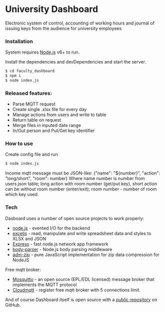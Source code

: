 # University Dashboard
Electronic system of control, accounting of working hours and journal of issuing keys from the audience for university employees

### Installation

System requires [Node.js](https://nodejs.org/) v6+ to run.

Install the dependencies and devDependencies and start the server.

```sh
$ cd faculty_dashboard
$ npm i
$ node index.js
```

### Released features:

  - Parse MQTT request
  - Create single .xlsx file for every day
  - Manage actions from users and write to table
  - Return table on request
  - Merge files in inputed date range
  - In/Out person and Put/Get key identifier

### How to use
Create config file and run
```sh
$ node index.js
```
Income mqtt message must be JSON-like: {"name": "${number}", "action": "long/short", "room": number}
Where name number is number from users.json table; long action with room number (get/put key), short action can be without room number (enter/exit); room number - number of room which key used.

### Tech
Dasboard uses a number of open source projects to work properly:

* [node.js](http://nodejs.org/) - evented I/O for the backend
* [exceljs](https://www.npmjs.com/package/exceljs) - read, manipulate and write spreadsheet data and styles to XLSX and JSON
* [Express](https://expressjs.com/) - fast node.js network app framework
* [body-parser](https://www.npmjs.com/package/body-parser) - Node.js body parsing middleware
* [adm-zip](https://www.npmjs.com/package/adm-zip) - pure JavaScript implementation for zip data compression for NodeJS


Free mqtt broker:

* [Mosquitto](https://mosquitto.org/) - an open source (EPL/EDL licensed) message broker that implements the MQTT protocol
* [Cloudmqtt](https://www.cloudmqtt.com/) - register free mqtt broker with 5 connections limit.

And of course Dashboard itself is open source with a [public repository](https://github.com/currentlib/faculty_dashboard)
 on GitHub.



<mxGraphModel dx="2797" dy="1208" grid="1" gridSize="10" guides="1" tooltips="1" connect="1" arrows="1" fold="1" page="1" pageScale="1" pageWidth="827" pageHeight="1169" math="0" shadow="0">
  <root>
    <mxCell id="0" />
    <mxCell id="1" parent="0" />
    <mxCell id="VAXD4s7di8qAAWQQJWcK-3" value="" style="edgeStyle=orthogonalEdgeStyle;rounded=0;orthogonalLoop=1;jettySize=auto;html=1;" parent="1" source="VAXD4s7di8qAAWQQJWcK-1" edge="1">
      <mxGeometry relative="1" as="geometry">
        <mxPoint x="200" y="120" as="targetPoint" />
      </mxGeometry>
    </mxCell>
    <mxCell id="VAXD4s7di8qAAWQQJWcK-1" value="Start" style="rounded=1;whiteSpace=wrap;html=1;arcSize=50;" parent="1" vertex="1">
      <mxGeometry x="120" y="40" width="160" height="40" as="geometry" />
    </mxCell>
    <mxCell id="VAXD4s7di8qAAWQQJWcK-6" value="" style="edgeStyle=orthogonalEdgeStyle;rounded=0;orthogonalLoop=1;jettySize=auto;html=1;" parent="1" source="VAXD4s7di8qAAWQQJWcK-4" target="VAXD4s7di8qAAWQQJWcK-5" edge="1">
      <mxGeometry relative="1" as="geometry">
        <Array as="points">
          <mxPoint x="360" y="140" />
        </Array>
      </mxGeometry>
    </mxCell>
    <mxCell id="VAXD4s7di8qAAWQQJWcK-8" value="" style="edgeStyle=orthogonalEdgeStyle;rounded=0;orthogonalLoop=1;jettySize=auto;html=1;" parent="1" source="VAXD4s7di8qAAWQQJWcK-4" target="VAXD4s7di8qAAWQQJWcK-7" edge="1">
      <mxGeometry relative="1" as="geometry" />
    </mxCell>
    <mxCell id="VAXD4s7di8qAAWQQJWcK-4" value="Init config and listeners" style="rounded=0;whiteSpace=wrap;html=1;" parent="1" vertex="1">
      <mxGeometry x="120" y="120" width="160" height="40" as="geometry" />
    </mxCell>
    <mxCell id="VAXD4s7di8qAAWQQJWcK-7" value="Web request" style="rounded=0;whiteSpace=wrap;html=1;" parent="1" vertex="1">
      <mxGeometry x="800" y="200" width="160" height="40" as="geometry" />
    </mxCell>
    <mxCell id="VAXD4s7di8qAAWQQJWcK-10" value="" style="edgeStyle=orthogonalEdgeStyle;rounded=0;orthogonalLoop=1;jettySize=auto;html=1;" parent="1" source="VAXD4s7di8qAAWQQJWcK-5" edge="1">
      <mxGeometry relative="1" as="geometry">
        <mxPoint x="360" y="280" as="targetPoint" />
      </mxGeometry>
    </mxCell>
    <mxCell id="VAXD4s7di8qAAWQQJWcK-5" value="On mqtt message" style="rounded=0;whiteSpace=wrap;html=1;" parent="1" vertex="1">
      <mxGeometry x="280" y="200" width="160" height="40" as="geometry" />
    </mxCell>
    <mxCell id="VAXD4s7di8qAAWQQJWcK-17" value="" style="edgeStyle=orthogonalEdgeStyle;rounded=0;orthogonalLoop=1;jettySize=auto;html=1;" parent="1" source="VAXD4s7di8qAAWQQJWcK-13" edge="1">
      <mxGeometry relative="1" as="geometry">
        <mxPoint x="360" y="360" as="targetPoint" />
      </mxGeometry>
    </mxCell>
    <mxCell id="VAXD4s7di8qAAWQQJWcK-13" value="Read mqtt message" style="shape=parallelogram;perimeter=parallelogramPerimeter;whiteSpace=wrap;html=1;size=0.058333333333333334;" parent="1" vertex="1">
      <mxGeometry x="280" y="280" width="160" height="40" as="geometry" />
    </mxCell>
    <mxCell id="VAXD4s7di8qAAWQQJWcK-14" value="&lt;div&gt;[Name]&lt;/div&gt;&lt;div&gt;[Action]&lt;/div&gt;&lt;div&gt;[Room]&lt;/div&gt;" style="rounded=0;whiteSpace=wrap;html=1;" parent="1" vertex="1">
      <mxGeometry x="130" y="260" width="70" height="80" as="geometry" />
    </mxCell>
    <mxCell id="VAXD4s7di8qAAWQQJWcK-15" value="" style="shape=flexArrow;endArrow=classic;html=1;exitX=1;exitY=0.5;exitDx=0;exitDy=0;" parent="1" source="VAXD4s7di8qAAWQQJWcK-14" edge="1">
      <mxGeometry width="50" height="50" relative="1" as="geometry">
        <mxPoint x="220" y="300" as="sourcePoint" />
        <mxPoint x="280" y="300" as="targetPoint" />
      </mxGeometry>
    </mxCell>
    <mxCell id="VAXD4s7di8qAAWQQJWcK-23" value="" style="edgeStyle=orthogonalEdgeStyle;rounded=0;orthogonalLoop=1;jettySize=auto;html=1;" parent="1" source="VAXD4s7di8qAAWQQJWcK-21" edge="1">
      <mxGeometry relative="1" as="geometry">
        <mxPoint x="240" y="520" as="targetPoint" />
      </mxGeometry>
    </mxCell>
    <mxCell id="VAXD4s7di8qAAWQQJWcK-25" value="" style="edgeStyle=orthogonalEdgeStyle;rounded=0;orthogonalLoop=1;jettySize=auto;html=1;" parent="1" source="VAXD4s7di8qAAWQQJWcK-21" edge="1">
      <mxGeometry relative="1" as="geometry">
        <mxPoint x="480" y="520" as="targetPoint" />
      </mxGeometry>
    </mxCell>
    <mxCell id="VAXD4s7di8qAAWQQJWcK-21" value="&lt;div&gt;Is [Action]&lt;/div&gt;&lt;div&gt;Long?&lt;br&gt;&lt;/div&gt;" style="rhombus;whiteSpace=wrap;html=1;" parent="1" vertex="1">
      <mxGeometry x="280" y="480" width="160" height="80" as="geometry" />
    </mxCell>
    <mxCell id="VAXD4s7di8qAAWQQJWcK-26" value="Yes" style="text;html=1;align=center;verticalAlign=middle;resizable=0;points=[];autosize=1;" parent="1" vertex="1">
      <mxGeometry x="250" y="500" width="40" height="20" as="geometry" />
    </mxCell>
    <mxCell id="VAXD4s7di8qAAWQQJWcK-27" value="No" style="text;html=1;align=center;verticalAlign=middle;resizable=0;points=[];autosize=1;" parent="1" vertex="1">
      <mxGeometry x="430" y="500" width="30" height="20" as="geometry" />
    </mxCell>
    <mxCell id="VAXD4s7di8qAAWQQJWcK-31" value="" style="edgeStyle=orthogonalEdgeStyle;rounded=0;orthogonalLoop=1;jettySize=auto;html=1;exitX=0.5;exitY=1;exitDx=0;exitDy=0;entryX=0.5;entryY=0;entryDx=0;entryDy=0;" parent="1" source="VAXD4s7di8qAAWQQJWcK-82" target="VAXD4s7di8qAAWQQJWcK-34" edge="1">
      <mxGeometry relative="1" as="geometry">
        <mxPoint x="160" y="540" as="sourcePoint" />
        <mxPoint x="160" y="600" as="targetPoint" />
      </mxGeometry>
    </mxCell>
    <mxCell id="VAXD4s7di8qAAWQQJWcK-36" value="" style="edgeStyle=orthogonalEdgeStyle;rounded=0;orthogonalLoop=1;jettySize=auto;html=1;entryX=0.5;entryY=0;entryDx=0;entryDy=0;" parent="1" source="VAXD4s7di8qAAWQQJWcK-34" target="VAXD4s7di8qAAWQQJWcK-37" edge="1">
      <mxGeometry relative="1" as="geometry">
        <mxPoint x="39.99999999999977" y="640" as="targetPoint" />
      </mxGeometry>
    </mxCell>
    <mxCell id="VAXD4s7di8qAAWQQJWcK-41" value="" style="edgeStyle=orthogonalEdgeStyle;rounded=0;orthogonalLoop=1;jettySize=auto;html=1;entryX=0.5;entryY=0;entryDx=0;entryDy=0;" parent="1" source="VAXD4s7di8qAAWQQJWcK-34" target="VAXD4s7di8qAAWQQJWcK-42" edge="1">
      <mxGeometry relative="1" as="geometry">
        <mxPoint x="160" y="700" as="targetPoint" />
      </mxGeometry>
    </mxCell>
    <mxCell id="VAXD4s7di8qAAWQQJWcK-34" value="&lt;div&gt;count of [Room] odd?&lt;/div&gt;&lt;div&gt;Or !=0?&lt;br&gt;&lt;/div&gt;" style="rhombus;whiteSpace=wrap;html=1;" parent="1" vertex="1">
      <mxGeometry x="80" y="600" width="160" height="80" as="geometry" />
    </mxCell>
    <mxCell id="VAXD4s7di8qAAWQQJWcK-49" value="" style="edgeStyle=orthogonalEdgeStyle;rounded=0;orthogonalLoop=1;jettySize=auto;html=1;entryX=0;entryY=0.5;entryDx=0;entryDy=0;" parent="1" source="VAXD4s7di8qAAWQQJWcK-37" target="VAXD4s7di8qAAWQQJWcK-94" edge="1">
      <mxGeometry relative="1" as="geometry">
        <mxPoint x="330" y="840" as="targetPoint" />
        <Array as="points">
          <mxPoint x="-40" y="810" />
        </Array>
      </mxGeometry>
    </mxCell>
    <mxCell id="VAXD4s7di8qAAWQQJWcK-37" value="&lt;div&gt;Add &quot;Get key&quot; to Action&lt;/div&gt;" style="rounded=0;whiteSpace=wrap;html=1;" parent="1" vertex="1">
      <mxGeometry x="-120" y="710" width="160" height="40" as="geometry" />
    </mxCell>
    <mxCell id="VAXD4s7di8qAAWQQJWcK-38" value="&lt;div&gt;Name - Full Name of user.&lt;/div&gt;&lt;div&gt;Action: short - enter/exit; long - put/get key.&lt;/div&gt;&lt;div&gt;Room - room number.&lt;br&gt;&lt;/div&gt;" style="text;html=1;align=center;verticalAlign=middle;resizable=0;points=[];autosize=1;" parent="1" vertex="1">
      <mxGeometry x="-120" y="275" width="240" height="50" as="geometry" />
    </mxCell>
    <mxCell id="VAXD4s7di8qAAWQQJWcK-39" value="No" style="text;html=1;align=center;verticalAlign=middle;resizable=0;points=[];autosize=1;" parent="1" vertex="1">
      <mxGeometry x="62" y="619" width="30" height="20" as="geometry" />
    </mxCell>
    <mxCell id="VAXD4s7di8qAAWQQJWcK-95" value="" style="edgeStyle=orthogonalEdgeStyle;rounded=0;orthogonalLoop=1;jettySize=auto;html=1;" parent="1" source="VAXD4s7di8qAAWQQJWcK-42" target="VAXD4s7di8qAAWQQJWcK-94" edge="1">
      <mxGeometry relative="1" as="geometry" />
    </mxCell>
    <mxCell id="VAXD4s7di8qAAWQQJWcK-42" value="&lt;div&gt;Add &quot;Put key&quot; to Action&lt;/div&gt;" style="rounded=0;whiteSpace=wrap;html=1;" parent="1" vertex="1">
      <mxGeometry x="80" y="710" width="160" height="40" as="geometry" />
    </mxCell>
    <mxCell id="VAXD4s7di8qAAWQQJWcK-97" value="" style="edgeStyle=orthogonalEdgeStyle;rounded=0;orthogonalLoop=1;jettySize=auto;html=1;entryX=0.25;entryY=0;entryDx=0;entryDy=0;" parent="1" source="VAXD4s7di8qAAWQQJWcK-94" target="VAXD4s7di8qAAWQQJWcK-46" edge="1">
      <mxGeometry relative="1" as="geometry">
        <mxPoint x="319.99999999999955" y="810" as="targetPoint" />
      </mxGeometry>
    </mxCell>
    <mxCell id="VAXD4s7di8qAAWQQJWcK-94" value="Set status &quot;in&quot;" style="rounded=0;whiteSpace=wrap;html=1;" parent="1" vertex="1">
      <mxGeometry x="80" y="790" width="160" height="40" as="geometry" />
    </mxCell>
    <mxCell id="VAXD4s7di8qAAWQQJWcK-67" value="" style="edgeStyle=orthogonalEdgeStyle;rounded=0;orthogonalLoop=1;jettySize=auto;html=1;" parent="1" source="VAXD4s7di8qAAWQQJWcK-46" target="VAXD4s7di8qAAWQQJWcK-66" edge="1">
      <mxGeometry relative="1" as="geometry" />
    </mxCell>
    <mxCell id="VAXD4s7di8qAAWQQJWcK-46" value="Add Action in data row" style="rounded=0;whiteSpace=wrap;html=1;" parent="1" vertex="1">
      <mxGeometry x="280" y="840" width="160" height="40" as="geometry" />
    </mxCell>
    <mxCell id="VAXD4s7di8qAAWQQJWcK-69" value="" style="edgeStyle=orthogonalEdgeStyle;rounded=0;orthogonalLoop=1;jettySize=auto;html=1;" parent="1" source="VAXD4s7di8qAAWQQJWcK-66" target="VAXD4s7di8qAAWQQJWcK-68" edge="1">
      <mxGeometry relative="1" as="geometry" />
    </mxCell>
    <mxCell id="VAXD4s7di8qAAWQQJWcK-66" value="Form data row" style="rounded=0;whiteSpace=wrap;html=1;" parent="1" vertex="1">
      <mxGeometry x="280" y="920" width="160" height="40" as="geometry" />
    </mxCell>
    <mxCell id="VAXD4s7di8qAAWQQJWcK-68" value="Write data row in today table" style="rounded=0;whiteSpace=wrap;html=1;" parent="1" vertex="1">
      <mxGeometry x="280" y="1000" width="160" height="40" as="geometry" />
    </mxCell>
    <mxCell id="VAXD4s7di8qAAWQQJWcK-43" value="Yes" style="text;html=1;align=center;verticalAlign=middle;resizable=0;points=[];autosize=1;" parent="1" vertex="1">
      <mxGeometry x="160" y="680" width="40" height="20" as="geometry" />
    </mxCell>
    <mxCell id="VAXD4s7di8qAAWQQJWcK-50" value="&lt;div&gt;[number, name, action, room, time, status]&lt;/div&gt;&lt;div&gt;&lt;br&gt;&lt;/div&gt;&lt;div&gt;Number - order number for today action&lt;/div&gt;&lt;div&gt;Name - Full Name of user&lt;/div&gt;&lt;div&gt;Action - enter/exit or put/get key&lt;/div&gt;&lt;div&gt;Room - room number&lt;/div&gt;&lt;div&gt;Time - date time of action&lt;/div&gt;&lt;div&gt;Status - in/out monitor where is user&lt;br&gt;&lt;/div&gt;" style="text;html=1;align=center;verticalAlign=middle;resizable=0;points=[];autosize=1;" parent="1" vertex="1">
      <mxGeometry x="450" y="840" width="250" height="120" as="geometry" />
    </mxCell>
    <mxCell id="VAXD4s7di8qAAWQQJWcK-53" value="" style="edgeStyle=orthogonalEdgeStyle;rounded=0;orthogonalLoop=1;jettySize=auto;html=1;entryX=0.5;entryY=0;entryDx=0;entryDy=0;" parent="1" source="VAXD4s7di8qAAWQQJWcK-51" target="VAXD4s7di8qAAWQQJWcK-54" edge="1">
      <mxGeometry relative="1" as="geometry">
        <mxPoint x="560" y="690" as="targetPoint" />
        <Array as="points">
          <mxPoint x="680" y="520" />
          <mxPoint x="680" y="680" />
          <mxPoint x="560" y="680" />
        </Array>
      </mxGeometry>
    </mxCell>
    <mxCell id="VAXD4s7di8qAAWQQJWcK-99" value="" style="edgeStyle=orthogonalEdgeStyle;rounded=0;orthogonalLoop=1;jettySize=auto;html=1;entryX=1;entryY=0.5;entryDx=0;entryDy=0;" parent="1" source="VAXD4s7di8qAAWQQJWcK-51" target="VAXD4s7di8qAAWQQJWcK-58" edge="1">
      <mxGeometry relative="1" as="geometry">
        <mxPoint x="560" y="640" as="targetPoint" />
        <Array as="points">
          <mxPoint x="560" y="639" />
        </Array>
      </mxGeometry>
    </mxCell>
    <mxCell id="VAXD4s7di8qAAWQQJWcK-51" value="&lt;div&gt;Last status &quot;out&quot;&lt;/div&gt;" style="rhombus;whiteSpace=wrap;html=1;" parent="1" vertex="1">
      <mxGeometry x="480" y="480" width="160" height="80" as="geometry" />
    </mxCell>
    <mxCell id="VAXD4s7di8qAAWQQJWcK-60" value="" style="edgeStyle=orthogonalEdgeStyle;rounded=0;orthogonalLoop=1;jettySize=auto;html=1;entryX=0.75;entryY=0;entryDx=0;entryDy=0;" parent="1" source="VAXD4s7di8qAAWQQJWcK-54" target="VAXD4s7di8qAAWQQJWcK-46" edge="1">
      <mxGeometry relative="1" as="geometry">
        <mxPoint x="360" y="710" as="targetPoint" />
      </mxGeometry>
    </mxCell>
    <mxCell id="VAXD4s7di8qAAWQQJWcK-54" value="&lt;div&gt;Add &quot;Exit&quot; to Action&lt;/div&gt;&lt;div&gt;and set status &quot;out&quot;&lt;br&gt;&lt;/div&gt;" style="rounded=0;whiteSpace=wrap;html=1;" parent="1" vertex="1">
      <mxGeometry x="480" y="710" width="160" height="40" as="geometry" />
    </mxCell>
    <mxCell id="VAXD4s7di8qAAWQQJWcK-55" value="No" style="text;html=1;align=center;verticalAlign=middle;resizable=0;points=[];autosize=1;" parent="1" vertex="1">
      <mxGeometry x="645" y="500" width="30" height="20" as="geometry" />
    </mxCell>
    <mxCell id="VAXD4s7di8qAAWQQJWcK-62" value="" style="edgeStyle=orthogonalEdgeStyle;rounded=0;orthogonalLoop=1;jettySize=auto;html=1;entryX=0.5;entryY=0;entryDx=0;entryDy=0;" parent="1" source="VAXD4s7di8qAAWQQJWcK-58" target="VAXD4s7di8qAAWQQJWcK-46" edge="1">
      <mxGeometry relative="1" as="geometry">
        <mxPoint x="360" y="870" as="targetPoint" />
        <Array as="points">
          <mxPoint x="360" y="800" />
          <mxPoint x="360" y="800" />
        </Array>
      </mxGeometry>
    </mxCell>
    <mxCell id="VAXD4s7di8qAAWQQJWcK-58" value="&lt;div&gt;Add &quot;Enter&quot; to Action&lt;/div&gt;&lt;div&gt;and set status &quot;in&quot;&lt;br&gt;&lt;/div&gt;" style="rounded=0;whiteSpace=wrap;html=1;" parent="1" vertex="1">
      <mxGeometry x="280" y="619" width="160" height="40" as="geometry" />
    </mxCell>
    <mxCell id="VAXD4s7di8qAAWQQJWcK-65" value="Yes" style="text;html=1;align=center;verticalAlign=middle;resizable=0;points=[];autosize=1;" parent="1" vertex="1">
      <mxGeometry x="555" y="565" width="40" height="20" as="geometry" />
    </mxCell>
    <mxCell id="VAXD4s7di8qAAWQQJWcK-72" value="" style="edgeStyle=orthogonalEdgeStyle;rounded=0;orthogonalLoop=1;jettySize=auto;html=1;" parent="1" source="VAXD4s7di8qAAWQQJWcK-70" edge="1">
      <mxGeometry relative="1" as="geometry">
        <mxPoint x="360" y="480" as="targetPoint" />
      </mxGeometry>
    </mxCell>
    <mxCell id="VAXD4s7di8qAAWQQJWcK-75" value="" style="edgeStyle=orthogonalEdgeStyle;rounded=0;orthogonalLoop=1;jettySize=auto;html=1;entryX=1;entryY=0.5;entryDx=0;entryDy=0;" parent="1" source="VAXD4s7di8qAAWQQJWcK-70" target="VAXD4s7di8qAAWQQJWcK-76" edge="1">
      <mxGeometry relative="1" as="geometry">
        <mxPoint x="240" y="400" as="targetPoint" />
      </mxGeometry>
    </mxCell>
    <mxCell id="VAXD4s7di8qAAWQQJWcK-70" value="&lt;div&gt;Is today table exist?&lt;br&gt;&lt;/div&gt;" style="rhombus;whiteSpace=wrap;html=1;" parent="1" vertex="1">
      <mxGeometry x="280" y="360" width="160" height="80" as="geometry" />
    </mxCell>
    <mxCell id="VAXD4s7di8qAAWQQJWcK-81" value="" style="edgeStyle=orthogonalEdgeStyle;rounded=0;orthogonalLoop=1;jettySize=auto;html=1;" parent="1" source="VAXD4s7di8qAAWQQJWcK-76" edge="1">
      <mxGeometry relative="1" as="geometry">
        <mxPoint x="360" y="457" as="targetPoint" />
        <Array as="points">
          <mxPoint x="160" y="457" />
        </Array>
      </mxGeometry>
    </mxCell>
    <mxCell id="VAXD4s7di8qAAWQQJWcK-76" value="Create today table with headers" style="rounded=0;whiteSpace=wrap;html=1;" parent="1" vertex="1">
      <mxGeometry x="80" y="380" width="160" height="40" as="geometry" />
    </mxCell>
    <mxCell id="VAXD4s7di8qAAWQQJWcK-77" value="Yes" style="text;html=1;align=center;verticalAlign=middle;resizable=0;points=[];autosize=1;" parent="1" vertex="1">
      <mxGeometry x="374" y="440" width="40" height="20" as="geometry" />
    </mxCell>
    <mxCell id="VAXD4s7di8qAAWQQJWcK-78" value="No" style="text;html=1;align=center;verticalAlign=middle;resizable=0;points=[];autosize=1;" parent="1" vertex="1">
      <mxGeometry x="255" y="380" width="30" height="20" as="geometry" />
    </mxCell>
    <mxCell id="VAXD4s7di8qAAWQQJWcK-87" value="" style="edgeStyle=orthogonalEdgeStyle;rounded=0;orthogonalLoop=1;jettySize=auto;html=1;" parent="1" source="VAXD4s7di8qAAWQQJWcK-88" edge="1">
      <mxGeometry relative="1" as="geometry">
        <mxPoint x="160" y="580" as="targetPoint" />
        <Array as="points">
          <mxPoint x="-40" y="580" />
        </Array>
      </mxGeometry>
    </mxCell>
    <mxCell id="VAXD4s7di8qAAWQQJWcK-82" value="&lt;div&gt;Last status &quot;out&quot;&lt;/div&gt;" style="rhombus;whiteSpace=wrap;html=1;" parent="1" vertex="1">
      <mxGeometry x="80" y="480" width="160" height="80" as="geometry" />
    </mxCell>
    <mxCell id="VAXD4s7di8qAAWQQJWcK-85" value="No" style="text;html=1;align=center;verticalAlign=middle;resizable=0;points=[];autosize=1;" parent="1" vertex="1">
      <mxGeometry x="165" y="560" width="30" height="20" as="geometry" />
    </mxCell>
    <mxCell id="VAXD4s7di8qAAWQQJWcK-91" value="Yes" style="text;html=1;align=center;verticalAlign=middle;resizable=0;points=[];autosize=1;" parent="1" vertex="1">
      <mxGeometry x="50" y="500" width="40" height="20" as="geometry" />
    </mxCell>
    <mxCell id="VAXD4s7di8qAAWQQJWcK-88" value="Add &quot;Enter and &quot; to Action" style="rounded=0;whiteSpace=wrap;html=1;" parent="1" vertex="1">
      <mxGeometry x="-120" y="500" width="160" height="40" as="geometry" />
    </mxCell>
    <mxCell id="VAXD4s7di8qAAWQQJWcK-92" value="" style="edgeStyle=orthogonalEdgeStyle;rounded=0;orthogonalLoop=1;jettySize=auto;html=1;" parent="1" source="VAXD4s7di8qAAWQQJWcK-82" target="VAXD4s7di8qAAWQQJWcK-88" edge="1">
      <mxGeometry relative="1" as="geometry">
        <mxPoint x="80" y="520" as="sourcePoint" />
        <mxPoint x="-200" y="520" as="targetPoint" />
      </mxGeometry>
    </mxCell>
    <mxCell id="VAXD4s7di8qAAWQQJWcK-93" value="&lt;h1&gt;Functions todo&lt;br&gt;&lt;/h1&gt;&lt;div&gt;&lt;br&gt;&lt;/div&gt;&lt;div&gt;IsNewUser(username) - check is it first entrance of user name in today table.&lt;/div&gt;&lt;div&gt;&lt;br&gt;&lt;/div&gt;&lt;div&gt;CountOfRoom(room) - return count of room in today table.&lt;/div&gt;&lt;div&gt;&lt;br&gt;&lt;/div&gt;&lt;div&gt;&lt;br&gt;&lt;/div&gt;" style="text;html=1;strokeColor=none;fillColor=none;spacing=5;spacingTop=-20;whiteSpace=wrap;overflow=hidden;rounded=0;" parent="1" vertex="1">
      <mxGeometry x="-580" y="170" width="190" height="350" as="geometry" />
    </mxCell>
  </root>
</mxGraphModel>

